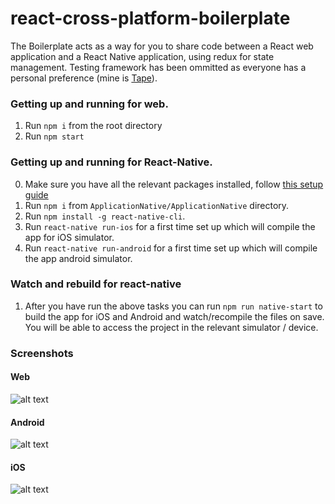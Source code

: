 # react-cross-platform-boilerplate

The Boilerplate acts as a way for you to share code between a React web application and a React Native application, using redux for state management. Testing framework has been ommitted as everyone has a personal preference (mine is [Tape](https://github.com/substack/tape)).

### Getting up and running for web.

1. Run `npm i` from the root directory
2. Run `npm start`

### Getting up and running for React-Native.

0. Make sure you have all the relevant packages installed, follow [this setup guide](https://facebook.github.io/react-native/docs/getting-started.html#content)
1. Run `npm i` from `ApplicationNative/ApplicationNative` directory.
2. Run `npm install -g react-native-cli`.  
3. Run `react-native run-ios` for a first time set up which will compile the app for iOS simulator.
4. Run `react-native run-android` for a first time set up which will compile the app android simulator.

### Watch and rebuild for react-native
1. After you have run the above tasks you can run `npm run native-start` to build the app for iOS and Android and watch/recompile the files on save. You will be able to access the project in the relevant simulator / device. 

### Screenshots

#### Web
![alt text](http://i.imgur.com/elYpFsr.jpg "Web React ")
#### Android
![alt text](http://i.imgur.com/asIGDlp.jpg "Android React Native")
#### iOS
![alt text](http://i.imgur.com/Gp3LDzh.jpg "iOS react Native")
